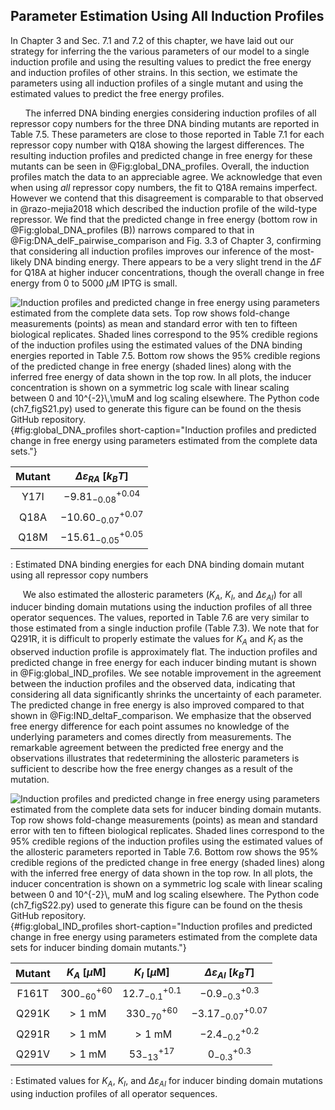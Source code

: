 ## Parameter Estimation Using All Induction Profiles
In Chapter 3 and Sec. 7.1 and 7.2 of this chapter, we have
laid out our strategy for inferring the the various parameters of our
model to a single induction profile and using the resulting values to
predict the free energy and induction profiles of other strains. In this
section, we estimate the parameters using all induction profiles of a
single mutant and using the estimated values to predict the free energy
profiles.

&nbsp;&nbsp;&nbsp;&nbsp;&nbsp;&nbsp;The inferred DNA binding energies considering induction profiles of all
repressor copy numbers for the three DNA binding mutants are reported in
Table 7.5. These parameters are close to those
reported in Table 7.1 for each repressor copy number with Q18A
showing the largest differences. The resulting induction profiles and
predicted change in free energy for these mutants can be seen in @Fig:global_DNA_profiles. 
Overall, the induction profiles match the data to an appreciable
agree. We acknowledge that even when using *all* repressor copy numbers,
the fit to Q18A remains imperfect. However we contend that this
disagreement is comparable to that observed in @razo-mejia2018 which
described the induction profile of the wild-type repressor. We find that
the predicted change in free energy (bottom row in @Fig:global_DNA_profiles (B))
narrows compared to that in @Fig:DNA_delF_pairwise_comparison
and Fig. 3.3 of Chapter 3, confirming that considering all induction profiles improves our
inference of the most-likely DNA binding energy. There appears to be a
very slight trend in the $\Delta F$ for Q18A at higher inducer
concentrations, though the overall change in free energy from 0 to 5000
$\mu$M IPTG is small.

![**Induction profiles and predicted change in free energy using parameters
estimated from the complete data sets.** Top row shows fold-change
measurements (points) as mean and standard error with ten to fifteen biological replicates. Shaded lines correspond to the 95\% credible regions of
the induction profiles using the estimated values of the DNA binding energies
reported in Table 7.5. Bottom row shows the 95\% credible regions of the
predicted change in free energy (shaded lines) along with the inferred free
energy of data shown in the top row. In all plots, the inducer concentration
is shown on a symmetric log scale with linear scaling between 0 and
$10^{-2}\,\mu$M and log scaling elsewhere. The [Python code                                                
(`ch7_figS21.py`)](https://github.com/gchure/phd/blob/master/src/chapter_07/code/ch7_figS21.py)
used to generate this figure can be found on the thesis [GitHub
repository](https://github.com/gchure/phd).](ch7_figS21){#fig:global_DNA_profiles short-caption="Induction profiles and predicted change in free energy using parameters estimated from the complete data sets."}

| **Mutant** |  $\Delta\varepsilon_{RA}$ [$k_BT$] |
| :--: |:--:| 
| Y17I | $-9.81^{+0.04}_{-0.08}$|
| Q18A | $-10.60^{+0.07}_{-0.07}$|
| Q18M | $-15.61^{+0.05}_{-0.05}$|
  : Estimated DNA binding energies for each DNA binding domain mutant
  using all repressor copy numbers

&nbsp;&nbsp;&nbsp;&nbsp;&nbsp;We also estimated the allosteric parameters ($K_A$, $K_I$, and
$\Delta\varepsilon_{AI}$) for all inducer binding domain mutations using
the induction profiles of all three operator sequences. The values,
reported in Table 7.6  are very similar to those estimated from a
single induction profile (Table 7.3). We note that for Q291R, it is
difficult to properly estimate the values for $K_A$ and $K_I$ as the
observed induction profile is approximately flat. The induction profiles
and predicted change in free energy for each inducer binding mutant is
shown in @Fig:global_IND_profiles. We see notable improvement in the
agreement between the induction profiles and the observed data,
indicating that considering all data significantly shrinks the
uncertainty of each parameter. The predicted change in free energy is
also improved compared to that shown in @Fig:IND_deltaF_comparison. We emphasize that the observed
free energy difference for each point assumes no knowledge of the
underlying parameters and comes directly from measurements. The
remarkable agreement between the predicted free energy and the
observations illustrates that redetermining the allosteric parameters is
sufficient to describe how the free energy changes as a result of the
mutation.

![**Induction profiles and predicted change in free energy using parameters
estimated from the complete data sets for inducer binding domain mutants.** Top
row shows fold-change measurements (points) as mean and standard error with
ten to fifteen biological replicates. Shaded lines correspond to the 95\%
credible regions of the induction profiles using the estimated values of the
allosteric parameters reported in Table 7.6. Bottom row shows the 95\%
credible regions of the predicted change in free energy (shaded lines) along
with the inferred free energy of data shown in the top row. In all plots, the
inducer concentration is shown on a symmetric log scale with linear scaling
between 0 and 10$^{-2}\, mu$M and log scaling elsewhere. The [Python code                                                
(`ch7_figS22.py`)](https://github.com/gchure/phd/blob/master/src/chapter_07/code/ch7_figS22.py)
used to generate this figure can be found on the thesis [GitHub
repository](https://github.com/gchure/phd).](ch7_figS22){#fig:global_IND_profiles short-caption="Induction profiles and predicted change in free energy using parameters estimated from the complete data sets for inducer binding domain mutants."}

| **Mutant** |  $K_A$ \[$\mu$M\]  |    $K_I$ \[$\mu$M\]   |  $\Delta\varepsilon_{AI}$ \[$k_BT$\]  |
|:----------:| :-----------------:| :--------------------:| :-----------------------------------: |
|   F161T    |  $300_{-60}^{+60}$ |  $12.7_{-0.1}^{+0.1}$ |         $-0.9^{+0.3}_{-0.3}$ |
|   Q291K    |       $>1$ mM      |   $330_{-70}^{+60}$   |        $-3.17^{+0.07}_{-0.07}$ |
|   Q291R    |       $>1$ mM      |        $>1$ mM        |         $-2.4_{-0.2}^{+0.2}$ |
|   Q291V    |       $>1$ mM      |    $53^{+17}_{-13}$   |           $0_{-0.3}^{+0.3}$ |
                                                          
  : Estimated values for $K_A$, $K_I$, and $\Delta\varepsilon_{AI}$ for
  inducer binding domain mutations using induction profiles of all
  operator sequences.
